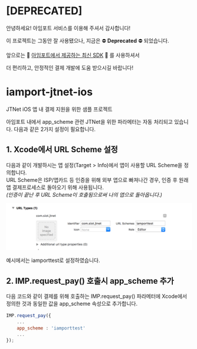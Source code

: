 # [DEPRECATED]

안녕하세요! 아임포트 서비스를 이용해 주셔서 감사합니다!

이 프로젝트는 그동안 잘 사용됐으나, 지금은 ⛔ **Deprecated** ⛔  되었습니다.

앞으로는 🌱 [아임포트에서 제공하는 최신 SDK][123] 🌱 를 사용하셔서 

더 편리하고, 안정적인 결제 개발에 도움 받으시길 바랍니다!

[123]: https://github.com/iamport/iamport-ios


# iamport-jtnet-ios
JTNet iOS 앱 내 결제 지원을 위한 샘플 프로젝트

아임포트 내에서 app_scheme 관련 JTNet을 위한 파라메터는 자동 처리되고 있습니다. 
다음과 같은 2가지 설정이 필요합니다. 

## 1. Xcode에서 URL Scheme 설정  
다음과 같이 개발하시는 앱 설정(Target > Info)에서 앱이 사용할 URL Scheme을 정의합니다.  
URL Scheme은 ISP/앱카드 등 인증을 위해 외부 앱으로 빠져나간 경우, 인증 후 원래 앱 결제프로세스로 돌아오기 위해 사용됩니다.  
*(인증이 끝난 후 URL Scheme이 호출됨으로써 나의 앱으로 돌아옵니다.)*

![URL Scheme설정](screenshot/xcode.png)

예시에서는 iamporttest로 설정하였습니다.  

## 2. IMP.request_pay() 호출시 app\_scheme 추가
다음 코드와 같이 결제를 위해 호출하는 IMP.request\_pay() 파라메터에 Xcode에서 정의한 것과 동일한 값을 app\_scheme 속성으로 추가합니다.  

```javascript
IMP.request_pay({
	...
	app_scheme : 'iamporttest'
	...
});
```
